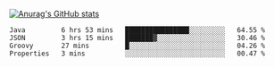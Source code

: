 [![Anurag's GitHub stats](https://github-readme-stats.vercel.app/api?username=sebasphere&count_private=true&theme=tokyonight)](https://github.com/anuraghazra/github-readme-stats)

<!--START_SECTION:waka-->
```text
Java         6 hrs 53 mins   ████████████████░░░░░░░░░   64.55 % 
JSON         3 hrs 15 mins   ███████▓░░░░░░░░░░░░░░░░░   30.46 % 
Groovy       27 mins         █░░░░░░░░░░░░░░░░░░░░░░░░   04.26 % 
Properties   3 mins          ░░░░░░░░░░░░░░░░░░░░░░░░░   00.47 % 
```
<!--END_SECTION:waka-->
